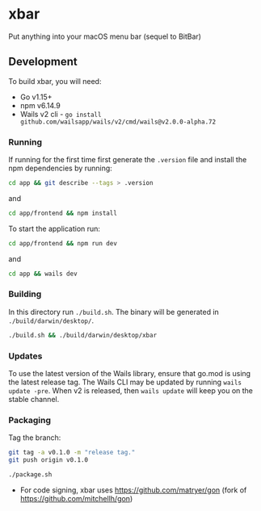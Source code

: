 # xbar

Put anything into your macOS menu bar (sequel to BitBar)
 
## Development

To build xbar, you will need:

  * Go v1.15+
  * npm v6.14.9
  * Wails v2 cli - `go install github.com/wailsapp/wails/v2/cmd/wails@v2.0.0-alpha.72`

### Running

If running for the first time first generate the `.version` file and install the npm dependencies by running: 

```bash
cd app && git describe --tags > .version 
```

and 

```bash
cd app/frontend && npm install
```

To start the application run:

```bash
cd app/frontend && npm run dev
```

and

```bash
cd app && wails dev
```

### Building

In this directory run `./build.sh`. The binary will be generated in `./build/darwin/desktop/`.

```bash
./build.sh && ./build/darwin/desktop/xbar
```

### Updates

To use the latest version of the Wails library, ensure that go.mod is using the latest release tag.
The Wails CLI may be updated by running `wails update -pre`. When v2 is released, then `wails update` will keep you 
on the stable channel.

### Packaging

Tag the branch:

```bash
git tag -a v0.1.0 -m "release tag."
git push origin v0.1.0
```

```bash
./package.sh
```

* For code signing, xbar uses https://github.com/matryer/gon (fork of https://github.com/mitchellh/gon) 

